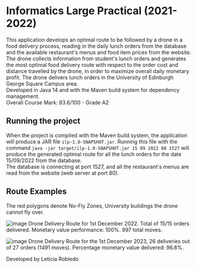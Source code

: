 # Informatics Large Practical (2021-2022)
This application develops an optimal route to be followed by a drone in a food delivery process, reading in the daily lunch orders from the database and the available restaurant's menus and food item prices from the website.
The drone collects information from student's lunch orders and generates the most optimal food delivery route with respect to the order cost and distance travelled by the drone, in order to maximize overall daily monetary profit.
The drone delivers lunch orders in the University of Edinburgh George Square Campus area.  
Developed in Java 14 and with the Maven build system for dependency management.  
Overall Course Mark: 83.6/100 - Grade A2


## Running the project
When the project is compiled with the Maven build system, the application will produce a JAR file `ilp-1.0-SNAPSHOT.jar`. 
Running this file with the command
`java -jar target/ilp-1.0-SNAPSHOT.jar 15 09 2022 80 1527` 
will produce the generated optimal route for all the lunch orders for the date 15/09/2022 from the database.  
The database is connecting at port 1527, and all the restaurant's menus are read from the website (web server at port 80).

## Route Examples
The red polygons denote No-Fly Zones, University buildings the drone cannot fly over.

![image](https://user-images.githubusercontent.com/76557301/170546946-efac1d75-65d0-42cd-9159-c6e8bf5ec194.png)
Drone Delivery Route for 1st December 2022. Total of 15/15 orders delivered. Monetary value performance: 100%. 997 total moves.




![image](https://user-images.githubusercontent.com/76557301/170546805-e2b5b116-2db9-4795-baec-bccb934011f2.png)
Drone Delivery Route for the 1st December 2023, 26 deliveries out of 27 orders (1491 moves). Percentage monetary value delivered: 96.8%.


Developed by Leticia Robledo
